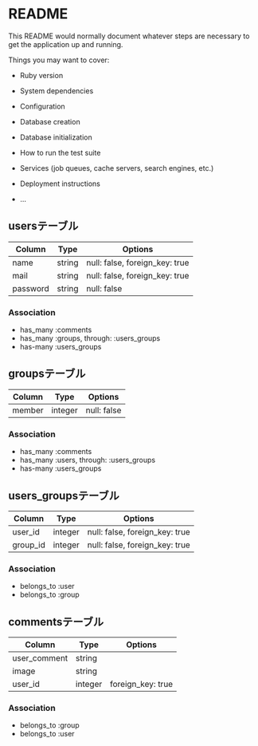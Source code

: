 # README

This README would normally document whatever steps are necessary to get the
application up and running.

Things you may want to cover:

* Ruby version

* System dependencies

* Configuration

* Database creation

* Database initialization

* How to run the test suite

* Services (job queues, cache servers, search engines, etc.)

* Deployment instructions

* ...



## usersテーブル

|Column|Type|Options|
|------|----|-------|
|name|string|null: false, foreign_key: true|
|mail|string|null: false, foreign_key: true|
|password|string|null: false|
### Association
- has_many :comments
- has_many :groups, through: :users_groups
- has-many :users_groups

## groupsテーブル

|Column|Type|Options|
|------|----|-------|
|member|integer|null: false|
### Association
- has_many :comments
- has_many :users, through: :users_groups
- has-many :users_groups

## users_groupsテーブル
|Column|Type|Options|
|------|----|-------|
|user_id|integer|null: false, foreign_key: true|
|group_id|integer|null: false, foreign_key: true|
### Association
- belongs_to :user
- belongs_to :group 


## commentsテーブル
|Column|Type|Options|
|------|----|-------|
|user_comment|string|
|image|string|
|user_id|integer|foreign_key: true|
### Association
- belongs_to :group
- belongs_to :user